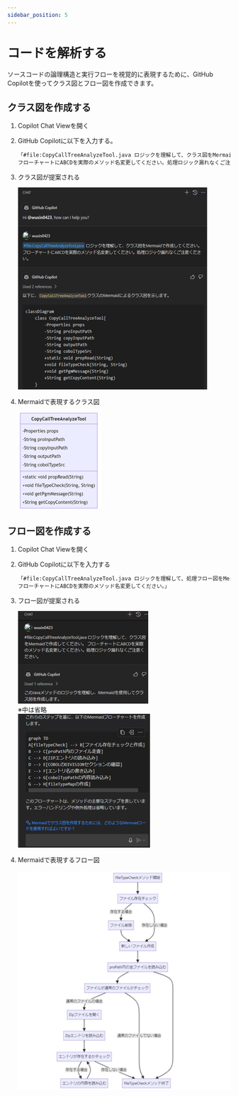 ```yaml
---
sidebar_position: 5
---
```


# コードを解析する

ソースコードの論理構造と実行フローを視覚的に表現するために、GitHub Copilotを使ってクラス図とフロー図を作成できます。

## クラス図を作成する

1. Copilot Chat Viewを開く
2. GitHub Copilotに以下を入力する。

    ```txt
    「#file:CopyCallTreeAnalyzeTool.java ロジックを理解して、クラス図をMermaidで作成してください。 
    フローチャートにABCDを実際のメソッド名変更してください。処理ロジック漏れなくご注意ください。」
    ```

3. クラス図が提案される

    ![graph_1.png](images/graph_1.png)

4. Mermaidで表現するクラス図

    ![graph_2.png](images/graph_2.png)

## フロー図を作成する

1. Copilot Chat Viewを開く
2. GitHub Copilotに以下を入力する

    ```txt
    「#file:CopyCallTreeAnalyzeTool.java ロジックを理解して、処理フロー図をMermaidで作成してください。
    フローチャートにABCDを実際のメソッド名変更してください。」
    ```

3. フロー図が提案される

    ![graph_3.png](images/graph_3.png)<br/>
    ※中は省略<br/>
    ![graph_4.png](images/graph_4.png)

4. Mermaidで表現するフロー図

    ![graph_5.png](images/graph_5.png)
